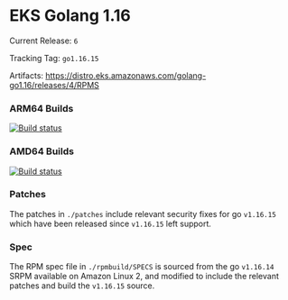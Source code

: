 # EKS Golang 1.16

Current Release: `6`

Tracking Tag: `go1.16.15`

Artifacts: https://distro.eks.amazonaws.com/golang-go1.16/releases/4/RPMS

### ARM64 Builds
[![Build status](https://prow.eks.amazonaws.com/badge.svg?jobs=golang-1.16-ARM64-PROD-tooling-postsubmit)](https://prow.eks.amazonaws.com/?repo=aws%2Feks-distro-build-tooling&type=postsubmit)

### AMD64 Builds
[![Build status](https://prow.eks.amazonaws.com/badge.svg?jobs=golang-1.16-tooling-postsubmit)](https://prow.eks.amazonaws.com/?repo=aws%2Feks-distro-build-tooling&type=postsubmit)

### Patches
The patches in `./patches` include relevant security fixes for go `v1.16.15` which have been released since `v1.16.15` left support.

### Spec
The RPM spec file in `./rpmbuild/SPECS` is sourced from the go `v1.16.14` SRPM available on Amazon Linux 2, and modified to include the relevant patches and build the `v1.16.15` source.
